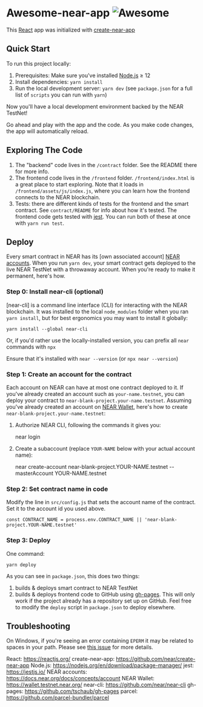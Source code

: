 # Awesome-near-app ![Awesome](https://cdn.rawgit.com/sindresorhus/awesome/d7305f38d29fed78fa85652e3a63e154dd8e8829/media/badge.svg)

This [React](https://reactjs.org/) app was initialized with [create-near-app](https://github.com/near/create-near-app)

## Quick Start

To run this project locally:

1. Prerequisites: Make sure you've installed [Node.js](https://nodejs.org/en/download/package-manager/) ≥ 12
2. Install dependencies: `yarn install`
3. Run the local development server: `yarn dev` (see `package.json` for a
   full list of `scripts` you can run with `yarn`)

Now you'll have a local development environment backed by the NEAR TestNet!

Go ahead and play with the app and the code. As you make code changes, the app will automatically reload.

## Exploring The Code

1. The "backend" code lives in the `/contract` folder. See the README there for
   more info.
2. The frontend code lives in the `/frontend` folder. `/frontend/index.html` is a great
   place to start exploring. Note that it loads in `/frontend/assets/js/index.js`, where you
   can learn how the frontend connects to the NEAR blockchain.
3. Tests: there are different kinds of tests for the frontend and the smart
   contract. See `contract/README` for info about how it's tested. The frontend
   code gets tested with [jest](https://jestjs.io/). You can run both of these at once with `yarn run test`.

## Deploy

Every smart contract in NEAR has its [own associated account] [NEAR accounts](https://docs.near.org/docs/concepts/account). When you run `yarn dev`, your smart contract gets deployed to the live NEAR TestNet with a throwaway account. When you're ready to make it permanent, here's how.

### Step 0: Install near-cli (optional)

[near-cli] is a command line interface (CLI) for interacting with the NEAR blockchain. It was installed to the local `node_modules` folder when you ran `yarn install`, but for best ergonomics you may want to install it globally:

    yarn install --global near-cli

Or, if you'd rather use the locally-installed version, you can prefix all `near` commands with `npx`

Ensure that it's installed with `near --version` (or `npx near --version`)

### Step 1: Create an account for the contract

Each account on NEAR can have at most one contract deployed to it. If you've already created an account such as `your-name.testnet`, you can deploy your contract to `near-blank-project.your-name.testnet`. Assuming you've already created an account on [NEAR Wallet](https://wallet.testnet.near.org/), here's how to create `near-blank-project.your-name.testnet`:

1. Authorize NEAR CLI, following the commands it gives you:

   near login

2. Create a subaccount (replace `YOUR-NAME` below with your actual account name):

   near create-account near-blank-project.YOUR-NAME.testnet --masterAccount YOUR-NAME.testnet

### Step 2: Set contract name in code

Modify the line in `src/config.js` that sets the account name of the contract. Set it to the account id you used above.

    const CONTRACT_NAME = process.env.CONTRACT_NAME || 'near-blank-project.YOUR-NAME.testnet'

### Step 3: Deploy

One command:

    yarn deploy

As you can see in `package.json`, this does two things:

1. builds & deploys smart contract to NEAR TestNet
2. builds & deploys frontend code to GitHub using [gh-pages](https://github.com/tschaub/gh-pages). This will only work if the project already has a repository set up on GitHub. Feel free to modify the `deploy` script in `package.json` to deploy elsewhere.

## Troubleshooting

On Windows, if you're seeing an error containing `EPERM` it may be related to spaces in your path. Please see [this issue](https://github.com/zkat/npx/issues/209) for more details.

React: https://reactjs.org/
create-near-app: https://github.com/near/create-near-app
Node.js: https://nodejs.org/en/download/package-manager/
jest: https://jestjs.io/
NEAR accounts: https://docs.near.org/docs/concepts/account
NEAR Wallet: https://wallet.testnet.near.org/
near-cli: https://github.com/near/near-cli
gh-pages: https://github.com/tschaub/gh-pages
parcel: https://github.com/parcel-bundler/parcel
